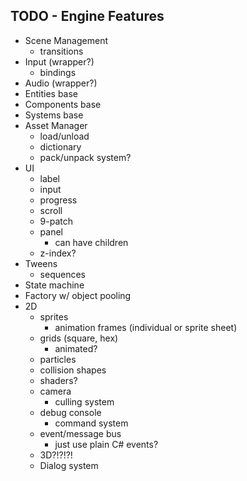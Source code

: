 TODO - Engine Features
---

- Scene Management
  - transitions
- Input (wrapper?)
  - bindings
- Audio (wrapper?)
- Entities base
- Components base
- Systems base
- Asset Manager
  - load/unload
  - dictionary
  - pack/unpack system?
- UI
  - label
  - input
  - progress
  - scroll
  - 9-patch
  - panel
    - can have children
  - z-index?
- Tweens
  - sequences
- State machine
- Factory w/ object pooling
- 2D
  - sprites
    - animation frames (individual or sprite sheet)
  - grids (square, hex)
    - animated?
  - particles
  - collision shapes
  - shaders?
  - camera
    - culling system
  - debug console
    - command system
  - event/message bus
    - just use plain C# events?
  - 3D?!?!?!
  - Dialog system
